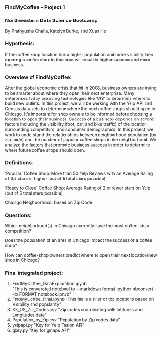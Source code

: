 ### FindMyCoffee - Project 1 
### Northwestern Data Science Bootcamp 

By Prathyusha Challa, Katelyn Burke, and Xuan He 

### Hypothesis:
If the coffee shop location has a higher population and more visibility then opening a coffee shop in that area will result in higher success and more business. 

### Overview of FindMyCoffee: 

After the global economic crisis that hit in 2008, business owners are trying to be smarter about where they open their next enterprise. Many enterprises today are using technologies like ‘GIS’ to determine where to build new outlets. In this project, we will be working with the Yelp API and Census data sets to determine where the next coffee shops should open in Chicago. It’s important for shop owners to be informed before choosing a location to open their business. Success of a business depends on several factors including the visibility (foot, car, and bike traffic) of the location, surrounding competitors, and consumer demographics. In this project, we work to understand the relationships between neighborhood population (by zip code) and the number of popular coffee shops in the neighborhood. We analyze the factors that promote business success in order to determine where future coffee shops should open. 

### Definitions: 
‘Popular’ Coffee Shop: More than 50 Yelp Reviews with an Average Rating of 3.5 stars or higher (out of 5 total stars possible)

‘Ready to Close’ Coffee Shop: Average Rating of 2 or fewer stars on Yelp (out of 5 total stars possible)

Chicago Neighborhood: based on Zip Code 

### Questions: 
Which neighborhood(s) in Chicago currently have the most coffee-shop competition? 

Does the population of an area in Chicago impact the success of a coffee shop?

How can coffee-shop owners predict where to open their next location/new shop in Chicago?

### Final integrated project: 

1. FindMyCoffee_DataExploration.ipynb	
"This is convereted notebool to --markdown format ipython nbconvert --to FORMAT notebook.ipnyb"
2. FindMyCoffee_Final.ipynb
"This file is a filter of top locations based on Visibility and popularity"
3. KB_US_Zip_Codes.csv
"Zip codes coordinating with latitudes and Longitudes data"
4. Population_by_Zip.csv
"Population by Zip codes data"
5. yelpapi.py
"Key for Yelp Fusion API"
6. gkey.py
 "Key for gmaps API"


